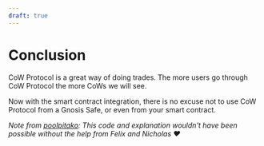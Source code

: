 ```yaml
---
draft: true
---
```


# Conclusion

CoW Protocol is a great way of doing trades. The more users go through CoW Protocol the more CoWs we will see.

Now with the smart contract integration, there is no excuse not to use CoW Protocol from a Gnosis Safe, or even from your smart contract.

_Note from_ [_poolpitako_](https://twitter.com/poolpitako)_: This code and explanation wouldn't have been possible without the help from Felix and Nicholas ️❤️_
